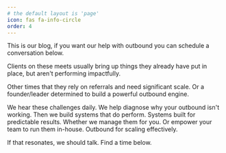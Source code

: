 ```yaml
---
# the default layout is 'page'
icon: fas fa-info-circle
order: 4
---
```


This is our blog, if you want our help with outbound you can schedule a conversation below.

Clients on these meets usually bring up things they already have put in place, but aren't performing impactfully.

Other times that they rely on referrals and need significant scale.
Or a founder/leader determined to build a powerful outbound engine.

We hear these challenges daily.
We help diagnose why your outbound isn't working.
Then we build systems that do perform.
Systems built for predictable results.
Whether we manage them for you.
Or empower your team to run them in-house.
Outbound for scaling effectively.

If that resonates, we should talk.
Find a time below.

<div class="tidycal-embed" data-path="1secondleads/30-minute-meeting"></div><script src="https://asset-tidycal.b-cdn.net/js/embed.js" async></script>